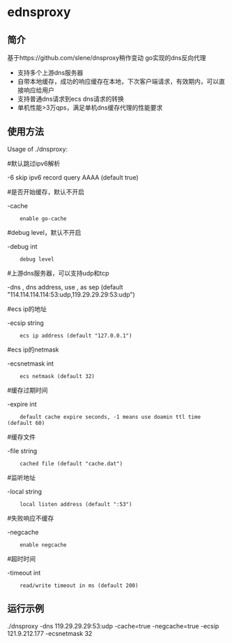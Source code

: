 # ednsproxy

## 简介

基于https://github.com/slene/dnsproxy稍作变动
go实现的dns反向代理
* 支持多个上游dns服务器
* 自带本地缓存，成功的响应缓存在本地，下次客户端请求，有效期内，可以直接响应给用户
* 支持普通dns请求到ecs dns请求的转换
* 单机性能>3万qps，满足单机dns缓存代理的性能要求

## 使用方法

Usage of ./dnsproxy:

#默认跳过ipv6解析

-6    skip ipv6 record query AAAA (default true)  

#是否开始缓存，默认不开启  

-cache

        enable go-cache 

#debug level，默认不开启  

-debug int

        debug level    

#上游dns服务器，可以支持udp和tcp 

-dns ,
        dns address, use , as sep (default "114.114.114.114:53:udp,119.29.29.29:53:udp")  

#ecs ip的地址

-ecsip string

        ecs ip address (default "127.0.0.1") 

#ecs ip的netmask

-ecsnetmask int

        ecs netmask (default 32) 

#缓存过期时间

-expire int

        default cache expire seconds, -1 means use doamin ttl time (default 60) 

#缓存文件

-file string

        cached file (default "cache.dat") 

#监听地址

-local string

        local listen address (default ":53")

#失败响应不缓存

-negcache

        enable negcache

#超时时间

-timeout int

        read/write timeout in ms (default 200)

## 运行示例

./dnsproxy -dns 119.29.29.29:53:udp -cache=true -negcache=true -ecsip 121.9.212.177 -ecsnetmask 32
